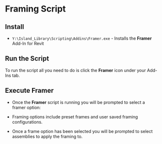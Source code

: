 # Framing Script


## Install


* `Y:\Island_Library\Scripting\Addins\Framer.exe` - Installs the **Framer** Add-In for Revit


## Run the Script

  To run the script all you need to do is click the **Framer** icon under your Add-Ins tab.
  
## Execute Framer

* Once the **Framer** script is running you will be prompted to select a framer option:

* Framing options include preset frames and user saved framing configurations.

* Once a frame option has been selected you will be prompted to select assemblies to apply the framing to.
